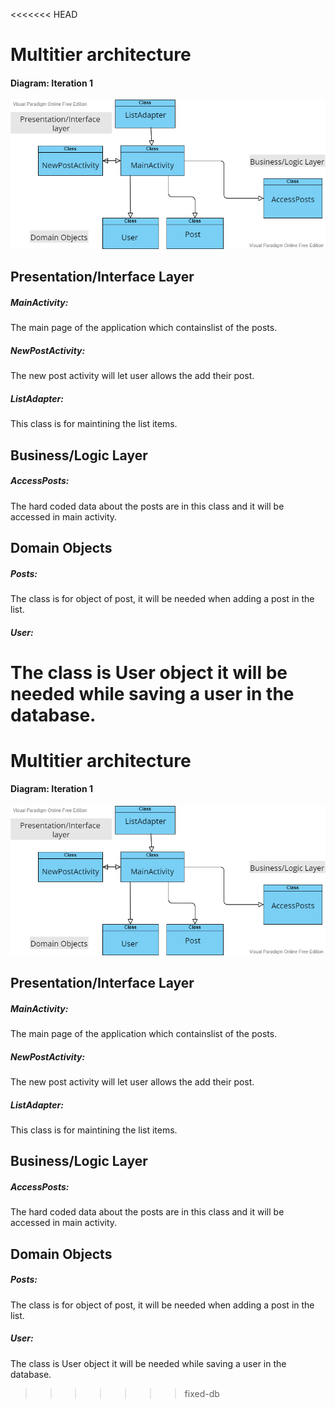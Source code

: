 <<<<<<< HEAD
# **Multitier architecture** 

#### Diagram: Iteration 1 



![FinalDG](./Images/FinalDG.png)

## **Presentation/Interface Layer**

##### MainActivity: 

The main page of the application which containslist of the posts.

##### NewPostActivity: 

The new post activity will let user allows the add their post.

##### ListAdapter: 

This class is for maintining the list items.



## **Business/Logic Layer**

##### AccessPosts: 

The hard coded data about the posts are in this class and it will be accessed in main activity.



## **Domain Objects**

##### Posts:

The class is for object of post, it will be needed when adding a post in the list.

##### User: 

The class is User object it will be needed while saving a user in the database.
=======
# **Multitier architecture** 

#### Diagram: Iteration 1 



![FinalDG](./Images/FinalDG.png)

## **Presentation/Interface Layer**

##### MainActivity: 

The main page of the application which containslist of the posts.

##### NewPostActivity: 

The new post activity will let user allows the add their post.

##### ListAdapter: 

This class is for maintining the list items.



## **Business/Logic Layer**

##### AccessPosts: 

The hard coded data about the posts are in this class and it will be accessed in main activity.



## **Domain Objects**

##### Posts:

The class is for object of post, it will be needed when adding a post in the list.

##### User: 

The class is User object it will be needed while saving a user in the database.
>>>>>>> fixed-db
